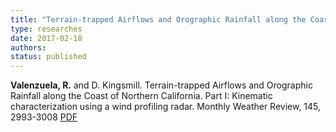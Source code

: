 ```yaml
---
title: "Terrain-trapped Airflows and Orographic Rainfall along the Coast of Northern California. Part I: Kinematic characterization using a wind profiling radar"
type: researches
date: 2017-02-18
authors: 
status: published
---
```


__Valenzuela, R.__ and D. Kingsmill. Terrain-trapped Airflows and Orographic Rainfall along the Coast of Northern California. Part I: Kinematic characterization using a wind profiling radar. Monthly Weather Review, 145, 2993-3008 [PDF](https://journals.ametsoc.org/doi/pdf/10.1175/MWR-D-16-0484.1)